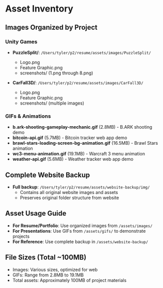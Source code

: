 # Asset Inventory

## Images Organized by Project

### Unity Games
- **PuzzleSplit/**: `/Users/tyler/p2/resume/assets/images/PuzzleSplit/`
  - Logo.png
  - Feature Graphic.png
  - screenshots/ (1.png through 8.png)

- **CarFall3D/**: `/Users/tyler/p2/resume/assets/images/CarFall3D/`
  - Logo.png
  - Feature Graphic.png
  - screenshots/ (multiple images)

### GIFs & Animations
- **b.ark-shooting-gameplay-mechanic.gif** (2.8MB) - B.ARK shooting demo
- **bitcoin-api.gif** (5.7MB) - Bitcoin tracker web app demo
- **brawl-stars-loading-screen-bg-animation.gif** (16.5MB) - Brawl Stars animation
- **wc3-menu-animation.gif** (19.1MB) - Warcraft 3 menu animation
- **weather-api.gif** (5.6MB) - Weather tracker web app demo

## Complete Website Backup
- **Full backup**: `/Users/tyler/p2/resume/assets/website-backup/img/`
  - Contains all original website images and assets
  - Preserves original folder structure from website

## Asset Usage Guide
- **For Resume/Portfolio**: Use organized images from `/assets/images/`
- **For Presentations**: Use GIFs from `/assets/gifs/` to demonstrate projects
- **For Reference**: Use complete backup in `/assets/website-backup/`

## File Sizes (Total ~100MB)
- Images: Various sizes, optimized for web
- GIFs: Range from 2.8MB to 19.1MB
- Total assets: Approximately 100MB of project materials